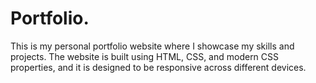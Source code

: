 # Portfolio.
This is my personal portfolio website where I showcase my skills and projects. The website is built using HTML, CSS, and modern CSS properties, and it is designed to be responsive across different devices.
